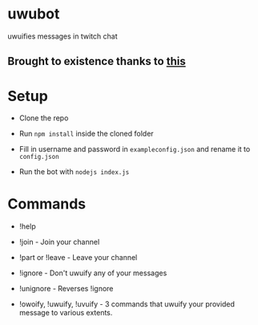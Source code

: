 # uwubot

uwuifies messages in twitch chat

## Brought to existence thanks to [this](https://github.com/mohan-cao/owoify-js)


# Setup

* Clone the repo

* Run `npm install` inside the cloned folder

* Fill in username and password in `exampleconfig.json` and rename it to `config.json`

* Run the bot with `nodejs index.js`

# Commands

* !help

* !join - Join your channel

* !part or !leave - Leave your channel

* !ignore - Don't uwuify any of your messages

* !unignore - Reverses !ignore

* !owoify, !uwuify, !uvuify - 3 commands that uwuify your provided message to various extents.
